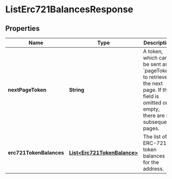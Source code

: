 # ListErc721BalancesResponse

## Properties
Name | Type | Description | Notes
------------ | ------------- | ------------- | -------------
**nextPageToken** | **String** | A token, which can be sent as &#x60;pageToken&#x60; to retrieve the next page. If this field is omitted or empty, there are no subsequent pages. |  [optional]
**erc721TokenBalances** | [**List&lt;Erc721TokenBalance&gt;**](Erc721TokenBalance.md) | The list of ERC-721 token balances for the address. | 
